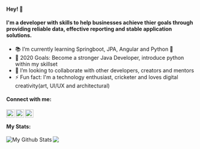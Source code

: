 
#### Hey! 👋

#### I'm a developer with skills to help businesses achieve thier goals through providing reliable data, effective reporting and stable application solutions.
- 📚 I’m currently learning Springboot, JPA, Angular and Python 🤣
- 🥅 2020 Goals: Become a stronger Java Developer, introduce python within my skillset
- 🤝 I’m looking to collaborate with other developers, creators and mentors
- ⚡ Fun fact: I'm a technology enthusiast, cricketer and loves digital creativity(art, UI/UX and architectural)

#### Connect with me:

[<img align="left" alt="codeSTACKr | Twitter" width="22px" src="https://cdn.jsdelivr.net/npm/simple-icons@v3/icons/twitter.svg" />][twitter]
[<img align="left" alt="codeSTACKr | LinkedIn" width="22px" src="https://cdn.jsdelivr.net/npm/simple-icons@v3/icons/linkedin.svg" />][linkedin]
[<img align="left" alt="codeSTACKr | Instagram" width="22px" src="https://cdn.jsdelivr.net/npm/simple-icons@v3/icons/instagram.svg" />][instagram]

<br />

#### My Stats:
<img align="left" alt="My Github Stats" src="https://github-readme-stats.vercel.app/api?username=Tendulkarx&show_icons=true&hide_border=true" />
<img align="left" src="https://github-readme-stats.vercel.app/api/top-langs/?username=Tendulkarx&show_icons=true&hide_border=true" />






[twitter]: https://twitter.com/Turbbx
[instagram]: https://instagram.com/turbx
[linkedin]: https://www.linkedin.com/in/oneilblake
